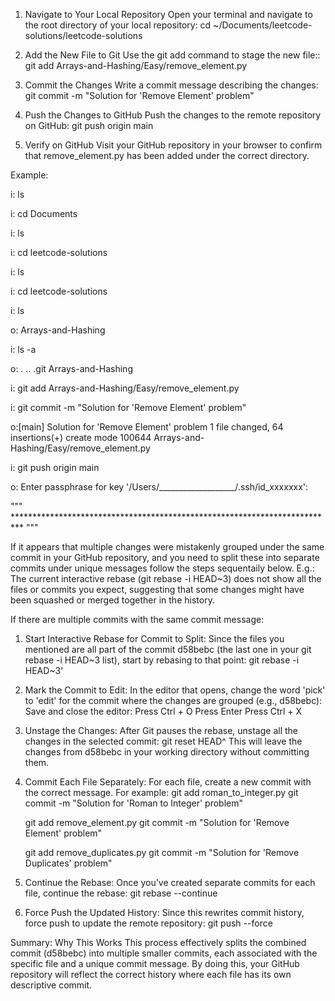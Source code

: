1. Navigate to Your Local Repository
	Open your terminal and navigate to the root directory of your local repository:
		cd ~/Documents/leetcode-solutions/leetcode-solutions

2. Add the New File to Git
	Use the git add command to stage the new file::
		git add Arrays-and-Hashing/Easy/remove_element.py

3. Commit the Changes
	Write a commit message describing the changes:
		git commit -m "Solution for 'Remove Element' problem"

4. Push the Changes to GitHub
	Push the changes to the remote repository on GitHub:
		git push origin main

5. Verify on GitHub
	Visit your GitHub repository in your browser to confirm that remove_element.py has been added under the correct directory.




Example:

i: ls

i: cd Documents

i: ls

i: cd leetcode-solutions

i: ls

i: cd leetcode-solutions

i: ls

o: Arrays-and-Hashing

i: ls -a

o: .			..			.git			Arrays-and-Hashing

i: git add Arrays-and-Hashing/Easy/remove_element.py

i: git commit -m "Solution for 'Remove Element' problem"

o:[main] Solution for 'Remove Element' problem
 1 file changed, 64 insertions(+)
 create mode 100644 Arrays-and-Hashing/Easy/remove_element.py

i: git push origin main

o: Enter passphrase for key '/Users/___________________/.ssh/id_xxxxxxx': 

""" ************************************************************************** """

If it appears that multiple changes were mistakenly grouped under the same commit in your GitHub repository, and you need to split these into separate commits under unique messages follow the steps sequentaily below.
E.g.: The current interactive rebase (git rebase -i HEAD~3) does not show all the files or commits you expect, suggesting that some changes might have been squashed or merged together in the history.

If there are multiple commits with the same commit message:
1. Start Interactive Rebase for Commit to Split: 
	Since the files you mentioned are all part of the commit d58bebc (the last one in your git rebase -i HEAD~3 list), start by rebasing to that point:
		git rebase -i HEAD~3'

2. Mark the Commit to Edit: In the editor that opens, change the word 'pick' to 'edit' for the commit where the changes are grouped (e.g., d58bebc):
	Save and close the editor:
		Press Ctrl + O
		Press Enter
		Press Ctrl + X

3. Unstage the Changes: After Git pauses the rebase, unstage all the changes in the selected commit:
	git reset HEAD^
		This will leave the changes from d58bebc in your working directory without committing them.

4. Commit Each File Separately: For each file, create a new commit with the correct message. For example: 
	git add roman_to_integer.py
	git commit -m "Solution for 'Roman to Integer' problem"

	git add remove_element.py
	git commit -m "Solution for 'Remove Element' problem"

	git add remove_duplicates.py
	git commit -m "Solution for 'Remove Duplicates' problem"

5. Continue the Rebase: Once you've created separate commits for each file, continue the rebase:
	git rebase --continue

6. Force Push the Updated History: Since this rewrites commit history, force push to update the remote repository:
	git push --force

Summary:
	Why This Works
		This process effectively splits the combined commit (d58bebc) into multiple smaller commits, each associated with the specific file and a unique commit message. By doing this, your GitHub repository will reflect the correct history where each file has its own descriptive commit.




